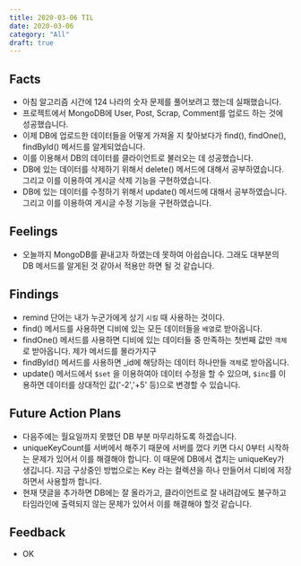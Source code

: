 ```yaml
---
title: 2020-03-06 TIL
date: 2020-03-06
category: "All"
draft: true
---
```


## Facts

- 아침 알고리즘 시간에 124 나라의 숫자 문제를 풀어보려고 했는데 실패했습니다.
- 프로젝트에서 MongoDB에 User, Post, Scrap, Comment를 업로드 하는 것에 성공했습니다.
- 이제 DB에 업로드한 데이터들을 어떻게 가져올 지 찾아보다가 find(), findOne(), findById() 메서드를 알게되었습니다.
- 이를 이용해서 DB의 데이터를 클라이언트로 불러오는 데 성공했습니다.
- DB에 있는 데이터를 삭제하기 위해서 delete() 메서드에 대해서 공부하였습니다. 그리고 이를 이용하여 게시글 삭제 기능을 구현하였습니다.
- DB에 있는 데이터를 수정하기 위해서 update() 메서드에 대해서 공부하였습니다. 그리고 이를 이용하여 게시글 수정 기능을 구현하였습니다.

## Feelings

- 오늘까지 MongoDB를 끝내고자 하였는데 못하여 아쉽습니다. 그래도 대부분의 DB 메서드를 알게된 것 같아서 적용만 하면 될 것 같습니다.

## Findings

- remind 단어는 내가 누군가에게 상기 `시킬` 때 사용하는 것이다.
- find() 메서드를 사용하면 디비에 있는 모든 데이터들을 `배열`로 받아옵니다.
- findOne() 메서드를 사용하면 디비에 있는 데이터들 중 만족하는 첫번째 값만 `객체`로 받아옵니다. 제가 메서드를 몰라가지구
- findById() 메서드를 사용하면 _id에 해당하는 데이터 하나만들 `객체`로 받아옵니다.
- update() 메서드에서 `$set` 을 이용하여아 데이터 수정을 할 수 있으며, `$inc`를 이용하면 데이터를 상대적인 값('-2','+5' 등)으로 변경할 수 있습니다.

## Future Action Plans

- 다음주에는 월요일까지 못했던 DB 부분 마무리하도록 하겠습니다.
- uniqueKeyCount를 서버에서 해주기 때문에 서버를 껐다 키면 다시 0부터 시작하는 문제가 있어서 이를 해결해야 합니다. 이 때문에 DB에서 겹치는 uniqueKey가 생깁니다. 지금 구상중인 방법으로는 Key 라는 컬렉션을 하나 만들어서 디비에 저장하면서 사용할까 합니다.
- 현재 댓글을 추가하면 DB에는 잘 올라가고, 클라이언트로 잘 내려감에도 불구하고 타임라인에 출력되지 않는 문제가 있어서 이를 해결해야 할것 같습니다.

## Feedback

- OK

